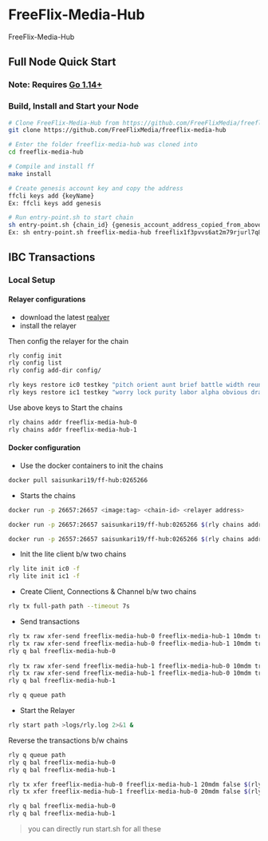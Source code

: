# FreeFlix-Media-Hub

FreeFlix-Media-Hub

## Full Node Quick Start

### Note: Requires [Go 1.14+](https://golang.org/dl/)

### Build, Install and Start your Node
```bash
# Clone FreeFlix-Media-Hub from https://github.com/FreeFlixMedia/freeflix-media-hub
git clone https://github.com/FreeFlixMedia/freeflix-media-hub

# Enter the folder freeflix-media-hub was cloned into
cd freeflix-media-hub

# Compile and install ff
make install

# Create genesis account key and copy the address
ffcli keys add {keyName}
Ex: ffcli keys add genesis

# Run entry-point.sh to start chain
sh entry-point.sh {chain_id} {genesis_account_address_copied_from_above_step}
Ex: sh entry-point.sh freeflix-media-hub freeflix1f3pvvs6at2m79rjurl7q8tygtknjkq9290ej3q

```

## IBC Transactions

### Local Setup

#### Relayer configurations
- download the latest  [realyer](https://github.com/iqlusioninc/relayer) 
- install the relayer

Then config the relayer for the chain
```bash
rly config init
rly config list
rly config add-dir config/

rly keys restore ic0 testkey "pitch orient aunt brief battle width reunion labor swim december december citizen pride model whale squeeze mango network enable lumber page cliff box when"
rly keys restore ic1 testkey "worry lock purity labor alpha obvious drama magic curious neutral hair vapor portion retreat expire muscle search turtle aisle ship celery limit frog torch"

```
Use above keys to Start the chains
```bash
rly chains addr freeflix-media-hub-0
rly chains addr freeflix-media-hub-1
```

#### Docker configuration
- Use the docker containers to init the chains

```bash
docker pull saisunkari19/ff-hub:0265266
```
- Starts the chains
```bash
docker run -p 26657:26657 <image:tag> <chain-id> <relayer address>

docker run -p 26657:26657 saisunkari19/ff-hub:0265266 $(rly chains addr freeflix-media-hub-0) > logs/ff0.log 2>&1 &

docker run -p 26557:26657 saisunkari19/ff-hub:0265266 $(rly chains addr freeflix-media-hub-1) > logs/ff1.log 2>&1 &
```

- Init the lite client b/w two chains
```bash
rly lite init ic0 -f
rly lite init ic1 -f
```

- Create Client, Connections & Channel b/w two chains

```bash
rly tx full-path path --timeout 7s
```

- Send transactions
```bash
rly tx raw xfer-send freeflix-media-hub-0 freeflix-media-hub-1 10mdm true $(rly chains addr freeflix-media-hub-1)
rly tx raw xfer-send freeflix-media-hub-0 freeflix-media-hub-1 10mdm true $(rly chains addr freeflix-media-hub-1)
rly q bal freeflix-media-hub-0
  
rly tx raw xfer-send freeflix-media-hub-1 freeflix-media-hub-0 10mdm true $(rly chains addr freeflix-media-hub-0)
rly tx raw xfer-send freeflix-media-hub-1 freeflix-media-hub-0 10mdm true $(rly chains addr freeflix-media-hub-0)
rly q bal freeflix-media-hub-1

rly q queue path
```
- Start the Relayer
```bash
rly start path >logs/rly.log 2>&1 &
```
Reverse the transactions b/w chains

```bash
rly q queue path
rly q bal freeflix-media-hub-0
rly q bal freeflix-media-hub-1

rly tx xfer freeflix-media-hub-0 freeflix-media-hub-1 20mdm false $(rly chains addr freeflix-media-hub-1)
rly tx xfer freeflix-media-hub-1 freeflix-media-hub-0 20mdm false $(rly chains addr freeflix-media-hub-0)

rly q bal freeflix-media-hub-0
rly q bal freeflix-media-hub-1

```

> you can directly run start.sh for all these 
